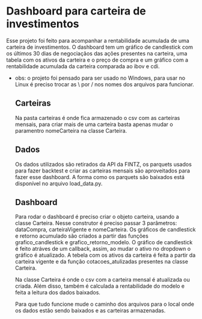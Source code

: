 # Dashboard para carteira de investimentos

Esse projeto foi feito para acompanhar a rentabilidade acumulada de uma carteira de investimentos. O dashboard tem um gráfico de candlestick com os últimos 30 dias de negociaçãos das ações presentes na carteira, uma tabela com os ativos da carteira e o preço de compra e um gráfico com a rentabilidade acumulada da carteira comparada ao ibov e cdi.

* obs: o projeto foi pensado para ser usado no Windows, para usar no Linux é preciso trocar as \ por / nos nomes dos arquivos para funcionar.

  ## Carteiras
  Na pasta carteiras é onde fica armazenado o csv com as carteiras mensais, para criar mais de uma carteira basta apenas mudar o paramentro nomeCarteira na classe Carteira.

  ## Dados
  Os dados utilizados são retirados da API da FINTZ, os parquets usados para fazer backtest e criar as carteiras mensais são aproveitados para fazer esse dashboard. A forma como os parquets são baixados está disponível no arquivo load_data.py.

  ## Dashboard
  Para rodar o dashboard é preciso criar o objeto carteira, usando a classe Carteira. Nesse construtor é preciso passar 3 parâmetros: dataCompra, carteiraVigente e nomeCarteira. Os gráficos de candlestick e retorno acumulado são criados a partir das funções grafico_candlestick e grafico_retorno_modelo. O gráfico de candlestick é feito atráves de um callback, assim, ao mudar o ativo no dropdown o gráfico é atualizado. A tebela com os ativos da carteira é feita a partir da carteira vigente e da função cotacoes_atulizadas presentes na classe Carteira.

  Na classe Carteira é onde o csv com a carteira mensal é atualizada ou criada. Além disso, também é calculada a rentabilidade do modelo e feita a leitura dos dados baixados.

  Para que tudo funcione mude o caminho dos arquivos para o local onde os dados estão sendo baixados e as carteiras armazenadas.
